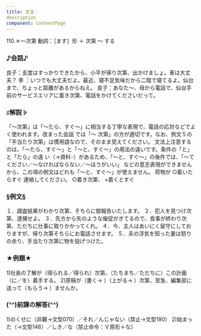 ```yaml
---
title: 文法：
description
component: ContentPage
---
```



110.＊～次第
動詞：［ます］形 ＋ 次第 ～ する
### ♪会話♪
良子：支度はすっかりできたから、小平が帰り次第、出かけましょ。車は大丈夫？
李 ：いつでも大丈夫だよ。最近、寝不足気味だから二階で寝てるよ。仙台まで、ちょっと距離があるからねえ。 良子：あなた～、母から電話で、仙台手前のサービスエリアに着き次第、電話をかけてくださいだって。
### ♯解説♭
「～次第」は「～たら、すぐ～」に相当する丁寧な表現で、電話の応対などでよく使われます。改まった会話 では「～ 次第」の方が適切です。なお、例文５の「手当たり次第」は慣用語なので、そのまま覚えてください。
文法上注意するのは、「～たら、すぐ～」と「～と、すぐ～」の用法の違いです。条件の「と」と「たら」の違 い（→資料･）があるため、「～と、すぐ～」の後件では、「～てください／～なければならない／～ほうがいい」 などの意志表現ができませんから、この項の例文はどれも「～と、すぐ～」が使えません。
荷物が ○着いたらすぐ 連絡してください。
○着き次第、
×着くとすぐ
### §例文§
１．調査結果がわかり次第、そちらに御報告いたします。
２．犯人を見つけ次第、逮捕せよ。
３．先方から矢のような催促がきてるので、食事が終わり次第、ただちに仕事に取りかかってくれ。
４．今、主人はあいにく留守にしておりますが、帰り次第そちらにお電話させます。
５．夫の浮気を知った妻は怒りの余り、手当たり次第に物を投げつけた。
### ★例題★
1)社長の了解が（得られる／得られ）次第、（たちまち／ただちに）この計画（に／を）着手する。
2)原稿が（書く→ ）（上がる→ ）次第、至急、編集部に送って（もらう→ ）ませんか。
### (^^)前課の解答(^^)
1)のくせに（非難→文型070）／それ／んじゃない（禁止→文型190）
2)始まった（→文型146）／しき／な（禁止命令：Ｖ原形＋な）
